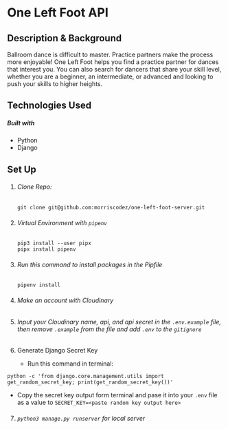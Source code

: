 # One Left Foot API

## Description & Background

Ballroom dance is difficult to master. Practice partners make the process more enjoyable! One Left Foot helps you find a practice partner for dances that interest you. You can also search for dancers that share your skill level, whether you are a beginner, an intermediate, or advanced and looking to push your skills to higher heights.

## Technologies Used

##### Built with

- Python
- Django

## Set Up

1. ###### Clone Repo:
   ```git clone git@github.com:morriscodez/one-left-foot-server.git```

2. ###### Virtual Environment with ```pipenv```
 
   ```
   pip3 install --user pipx
   pipx install pipenv
   ```
3. ###### Run this command to install packages in the Pipfile
   ``` 
   pipenv install 
   ```
  

4. ###### Make an account with Cloudinary
 
5. ###### Input your Cloudinary name, api, and api secret in the ```.env.example``` file, then remove ```.example``` from the file and add ```.env``` to the ```gitignore```

6. Generate Django Secret Key
   - Run this command in terminal:
   
  ```
  python -c 'from django.core.management.utils import get_random_secret_key; print(get_random_secret_key())'

  ```
   - Copy the secret key output form terminal and pase it into your ```.env``` file as a value to ```SECRET_KEY=<paste random key output here>```
   

7. ###### ```python3 manage.py runserver``` for local server


